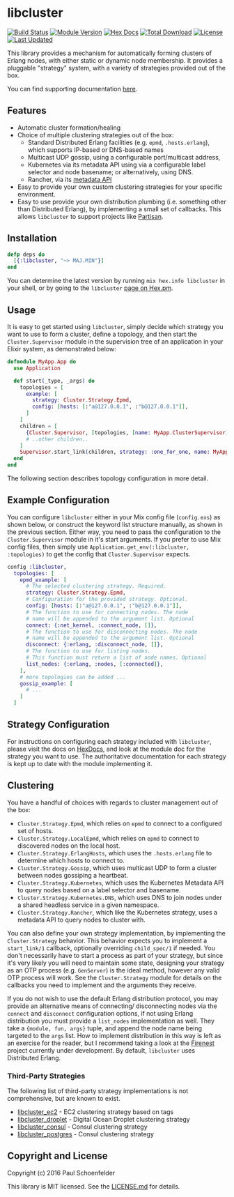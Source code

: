 # libcluster

[![Build Status](https://github.com/bitwalker/libcluster/workflows/elixir/badge.svg?branch=main)](https://github.com/bitwalker/libcluster/actions?query=workflow%3A%22elixir%22+branch%3Amain)
[![Module Version](https://img.shields.io/hexpm/v/libcluster.svg)](https://hex.pm/packages/libcluster)
[![Hex Docs](https://img.shields.io/badge/hex-docs-lightgreen.svg)](https://hexdocs.pm/libcluster/)
[![Total Download](https://img.shields.io/hexpm/dt/libcluster.svg)](https://hex.pm/packages/libcluster)
[![License](https://img.shields.io/hexpm/l/libcluster.svg)](https://github.com/bitwalker/libcluster/blob/main/LICENSE)
[![Last Updated](https://img.shields.io/github/last-commit/bitwalker/libcluster.svg)](https://github.com/bitwalker/libcluster/commits/main)

This library provides a mechanism for automatically forming clusters of Erlang nodes, with
either static or dynamic node membership. It provides a pluggable "strategy" system, with a variety of strategies
provided out of the box.

You can find supporting documentation [here](https://hexdocs.pm/libcluster).

## Features

- Automatic cluster formation/healing
- Choice of multiple clustering strategies out of the box:
  - Standard Distributed Erlang facilities (e.g. `epmd`, `.hosts.erlang`), which supports IP-based or DNS-based names
  - Multicast UDP gossip, using a configurable port/multicast address,
  - Kubernetes via its metadata API using via a configurable label selector and
    node basename; or alternatively, using DNS.
  - Rancher, via its [metadata API][rancher-api]
- Easy to provide your own custom clustering strategies for your specific environment.
- Easy to use provide your own distribution plumbing (i.e. something other than
  Distributed Erlang), by implementing a small set of callbacks. This allows
  `libcluster` to support projects like
  [Partisan](https://github.com/lasp-lang/partisan).

## Installation

```elixir
defp deps do
  [{:libcluster, "~> MAJ.MIN"}]
end
```

You can determine the latest version by running `mix hex.info libcluster` in
your shell, or by going to the `libcluster` [page on Hex.pm](https://hex.pm/packages/libcluster).

## Usage

It is easy to get started using `libcluster`, simply decide which strategy you
want to use to form a cluster, define a topology, and then start the `Cluster.Supervisor` module in
the supervision tree of an application in your Elixir system, as demonstrated below:

```elixir
defmodule MyApp.App do
  use Application

  def start(_type, _args) do
    topologies = [
      example: [
        strategy: Cluster.Strategy.Epmd,
        config: [hosts: [:"a@127.0.0.1", :"b@127.0.0.1"]],
      ]
    ]
    children = [
      {Cluster.Supervisor, [topologies, [name: MyApp.ClusterSupervisor]]},
      # ..other children..
    ]
    Supervisor.start_link(children, strategy: :one_for_one, name: MyApp.Supervisor)
  end
end
```

The following section describes topology configuration in more detail.

## Example Configuration

You can configure `libcluster` either in your Mix config file (`config.exs`) as
shown below, or construct the keyword list structure manually, as shown in the
previous section. Either way, you need to pass the configuration to the
`Cluster.Supervisor` module in it's start arguments. If you prefer to use Mix
config files, then simply use `Application.get_env(:libcluster, :topologies)` to
get the config that `Cluster.Supervisor` expects.

```elixir
config :libcluster,
  topologies: [
    epmd_example: [
      # The selected clustering strategy. Required.
      strategy: Cluster.Strategy.Epmd,
      # Configuration for the provided strategy. Optional.
      config: [hosts: [:"a@127.0.0.1", :"b@127.0.0.1"]],
      # The function to use for connecting nodes. The node
      # name will be appended to the argument list. Optional
      connect: {:net_kernel, :connect_node, []},
      # The function to use for disconnecting nodes. The node
      # name will be appended to the argument list. Optional
      disconnect: {:erlang, :disconnect_node, []},
      # The function to use for listing nodes.
      # This function must return a list of node names. Optional
      list_nodes: {:erlang, :nodes, [:connected]},
    ],
    # more topologies can be added ...
    gossip_example: [
      # ...
    ]
  ]
```

## Strategy Configuration

For instructions on configuring each strategy included with `libcluster`, please
visit the docs on [HexDocs](https://hexdocs.pm/libcluster), and look at the
module doc for the strategy you want to use. The authoritative documentation for
each strategy is kept up to date with the module implementing it.

## Clustering

You have a handful of choices with regards to cluster management out of the box:

- `Cluster.Strategy.Epmd`, which relies on `epmd` to connect to a configured set
  of hosts.
- `Cluster.Strategy.LocalEpmd`, which relies on `epmd` to connect to discovered
  nodes on the local host.
- `Cluster.Strategy.ErlangHosts`, which uses the `.hosts.erlang` file to
  determine which hosts to connect to.
- `Cluster.Strategy.Gossip`, which uses multicast UDP to form a cluster between
  nodes gossiping a heartbeat.
- `Cluster.Strategy.Kubernetes`, which uses the Kubernetes Metadata API to query
  nodes based on a label selector and basename.
- `Cluster.Strategy.Kubernetes.DNS`, which uses DNS to join nodes under a shared
  headless service in a given namespace.
- `Cluster.Strategy.Rancher`, which like the Kubernetes strategy, uses a
  metadata API to query nodes to cluster with.

You can also define your own strategy implementation, by implementing the
`Cluster.Strategy` behavior. This behavior expects you to implement a
`start_link/1` callback, optionally overriding `child_spec/1` if needed. You don't necessarily have
to start a process as part of your strategy, but since it's very likely you will need to maintain some state, designing your
strategy as an OTP process (e.g. `GenServer`) is the ideal method, however any
valid OTP process will work. See the `Cluster.Strategy` module for details on
the callbacks you need to implement and the arguments they receive.

If you do not wish to use the default Erlang distribution protocol, you may provide an alternative means of connecting/
disconnecting nodes via the `connect` and `disconnect` configuration options, if not using Erlang distribution you must provide a `list_nodes` implementation as well.
They take a `{module, fun, args}` tuple, and append the node name being targeted to the `args` list. How to implement distribution in this way is left as an
exercise for the reader, but I recommend taking a look at the [Firenest](https://github.com/phoenixframework/firenest) project
currently under development. By default, `libcluster` uses Distributed Erlang.

### Third-Party Strategies

The following list of third-party strategy implementations is not comprehensive,
but are known to exist.

- [libcluster_ec2](https://github.com/kyleaa/libcluster_ec2) - EC2 clustering strategy based on tags
- [libcluster_droplet](https://github.com/jsonmaur/libcluster-droplet) - Digital Ocean Droplet clustering strategy
- [libcluster_consul](https://github.com/team-telnyx/libcluster_consul) - Consul clustering strategy
- [libcluster_postgres](https://github.com/supabase/libcluster_postgres) - Consul clustering strategy

## Copyright and License

Copyright (c) 2016 Paul Schoenfelder

This library is MIT licensed. See the
[LICENSE.md](https://github.com/bitwalker/libcluster/blob/master/LICENSE.md) for details.

[rancher-api]: http://rancher.com/docs/rancher/latest/en/rancher-services/metadata-service/
